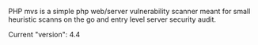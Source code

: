 PHP mvs is a simple php web/server vulnerability scanner meant for small heuristic scanns on the go and entry level server security audit.

Current "version": 4.4
